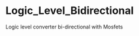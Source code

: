Logic_Level_Bidirectional
=========================

Logic level converter bi-directional with Mosfets
